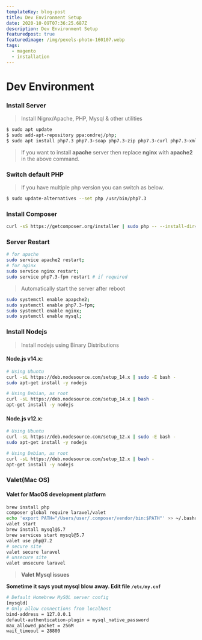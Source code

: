 ```yaml
---
templateKey: blog-post
title: Dev Environment Setup
date: 2020-10-09T07:36:25.687Z
description: Dev Environment Setup
featuredpost: true
featuredimage: /img/pexels-photo-160107.webp
tags:
  - magento
  - installation
---
```

# Dev Environment

### Install Server


>Install Nignx/Apache, PHP, Mysql & other utilities


```bash
$ sudo apt update
$ sudo add-apt-repository ppa:ondrej/php;
$ sudo apt install php7.3 php7.3-soap php7.3-zip php7.3-curl php7.3-xml php7.3-gd php7.3-intl php7.3-bcmath php7.3-mysql mysql-server php7.3-fpm nginx php7.3-mbstring git vim zip htop -y;
```


>If you want to install **apache** server then replace **nginx** with **apache2** in the above command.


### Switch default PHP <a id="switch-default-php"></a>


>If you have multiple php version you can switch as below.


```bash
$ sudo update-alternatives --set php /usr/bin/php7.3
```

### Install Composer

```bash
curl -sS https://getcomposer.org/installer | sudo php -- --install-dir=/usr/local/bin --filename=composer;
```

### Server Restart

```bash
# for apache
sudo service apache2 restart;
# for nginx
sudo service nginx restart;
sudo service php7.3-fpm restart # if required
```


>Automatically start the server after reboot


```bash
sudo systemctl enable apapche2;
sudo systemctl enable php7.3-fpm;
sudo systemctl enable nginx;
sudo systemctl enable mysql;
```

### Install Nodejs


>Install nodejs using Binary Distributions


#### Node.js v14.x:

```bash
# Using Ubuntu
curl -sL https://deb.nodesource.com/setup_14.x | sudo -E bash -
sudo apt-get install -y nodejs

# Using Debian, as root
curl -sL https://deb.nodesource.com/setup_14.x | bash -
apt-get install -y nodejs
```

#### Node.js v12.x:

```bash
# Using Ubuntu
curl -sL https://deb.nodesource.com/setup_12.x | sudo -E bash -
sudo apt-get install -y nodejs

# Using Debian, as root
curl -sL https://deb.nodesource.com/setup_12.x | bash -
apt-get install -y nodejs
```

### Valet\(Mac OS\)

#### Valet for MacOS development platform

```bash
brew install php
composer global require laravel/valet
echo 'export PATH="/Users/user/.composer/vendor/bin:$PATH"' >> ~/.bashrc
valet start
brew install mysql@5.7
brew services start mysql@5.7
valet use php@7.2
# secure site
valet secure laravel
# unsecure site
valet unsecure laravel
```


>**Valet Mysql issues**


__Sometime it says yout mysql blow away. Edit file `/etc/my.cnf`__

```bash
# Default Homebrew MySQL server config
[mysqld]
# Only allow connections from localhost
bind-address = 127.0.0.1
default-authentication-plugin = mysql_native_password
max_allowed_packet = 256M
wait_timeout = 28800
```